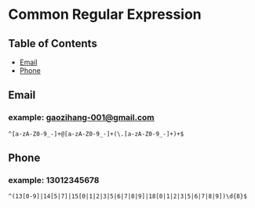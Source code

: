 # Common Regular Expression

## Table of Contents

- [Email](#email)
- [Phone](#phone)

## Email

### example: gaozihang-001@gmail.com

```regex
^[a-zA-Z0-9_-]+@[a-zA-Z0-9_-]+(\.[a-zA-Z0-9_-]+)+$
```

## Phone

### example: 13012345678

```regex
^(13[0-9]|14[5|7]|15[0|1|2|3|5|6|7|8|9]|18[0|1|2|3|5|6|7|8|9])\d{8}$
```